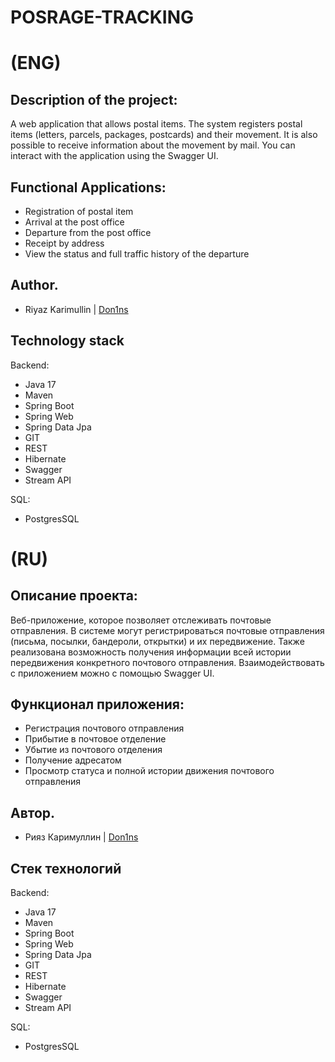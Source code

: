 # POSRAGE-TRACKING
# (ENG)

## Description of the project:

A web application that allows postal items. The system registers postal items (letters, parcels, packages, postcards) and their movement.
It is also possible to receive information about the movement by mail. You can interact with the application using the Swagger UI.

## Functional Applications:

  - Registration of postal item
  - Arrival at the post office
  - Departure from the post office
  - Receipt by address
  - View the status and full traffic history of the departure
 
## Author.

- Riyaz Karimullin | [Don1ns](https://github.com/Don1ns)

## Technology stack

Backend:
  - Java 17
  - Maven
  - Spring Boot
  - Spring Web
  - Spring Data Jpa
  - GIT
  - REST
  - Hibernate
  - Swagger
  - Stream API
  
SQL:
  - PostgresSQL
 
# (RU)

## Описание проекта:

Веб-приложение, которое позволяет отслеживать почтовые отправления. В системе могут регистрироваться почтовые отправления (письма, посылки, бандероли, открытки) и их передвижение. 
Также реализована возможность получения информации всей истории передвижения конкретного почтового отправления. Взаимодействовать с приложением можно с помощью Swagger UI.

## Функционал приложения:

  - Регистрация почтового отправления
  - Прибытие в почтовое отделение
  - Убытие из почтового отделения
  - Получение адресатом
  - Просмотр статуса и полной истории движения почтового отправления

## Автор.

- Рияз Каримуллин | [Don1ns](https://github.com/Don1ns)

## Стек технологий

Backend:
  - Java 17
  - Maven
  - Spring Boot
  - Spring Web
  - Spring Data Jpa
  - GIT
  - REST
  - Hibernate
  - Swagger
  - Stream API
  
SQL:
  - PostgresSQL
